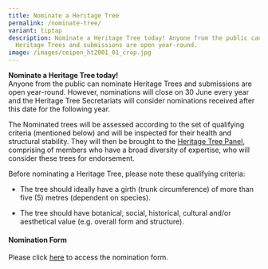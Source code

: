 ```yaml
---
title: Nominate a Heritage Tree
permalink: /nominate-tree/
variant: tiptap
description: Nominate a Heritage Tree today! Anyone from the public can nominate
  Heritage Trees and submissions are open year-round.
image: /images/ceipen_ht2001_01_crop.jpg
---
```

<p><strong>Nominate a Heritage Tree today!</strong> 
<br>Anyone from the public can nominate Heritage Trees and submissions are
open year-round. However, nominations will close on 30 June every year
and the Heritage Tree Secretariats will consider nominations received after
this date for the following year.</p>
<p>The Nominated trees will be assessed according to the set of qualifying
criteria (mentioned below) and will be inspected for their health and structural
stability. They will then be brought to the <a href="/heritage-tree-panel/" rel="noopener noreferrer nofollow" target="_blank">Heritage Tree Panel</a>, comprising of members
who have a broad diversity of expertise, who will consider these trees
for endorsement.</p>
<p>Before nominating a Heritage Tree, please note these qualifying criteria:</p>
<ul data-tight="true" class="tight">
<li>
<p>The tree should ideally have a girth (trunk circumference) of more than
five (5)&nbsp;metres (dependent on species).</p>
</li>
<li>
<p>The tree should have botanical, social, historical, cultural and/or aesthetical
value (e.g. overall form and structure).</p>
</li>
</ul>
<p></p>
<h4><strong>Nomination Form</strong></h4>
<p>Please click <a href="https://m2apps.nparks.gov.sg/heritagetreenomination" rel="noopener noreferrer nofollow" target="_blank">here</a> to
access the nomination form.</p>
<p></p>
<p></p>
<p></p>
